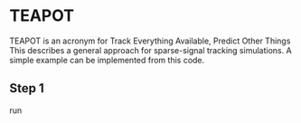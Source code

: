 # TEAPOT

TEAPOT is an acronym for Track Everything Available, Predict Other Things
This describes a general approach for sparse-signal tracking simulations.
A simple example can be implemented from this code.

## Step 1
run 
